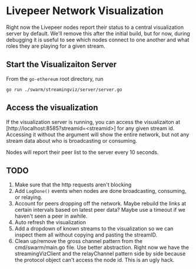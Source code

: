 # Livepeer Network Visualization

Right now the Livepeer nodes report their status to a central visualization server by default. We'll remove this after the initial build, but for now, during debugging it is useful to see which nodes connect to one another and what roles they are playing for a given stream.

## Start the Visualizaiton Server

From the `go-ethereum` root directory, run

    go run ./swarm/streamingviz/server/server.go

## Access the visualization

If the visualization server is running, you can access the visualizaiton at [http://localhost:8585?streamid=\<streamid\>] for any given stream id. Accessing it without the argument will show the entire network, but not any stream data about who is broadcasting or consuming.

Nodes will report their peer list to the server every 10 seconds.

## TODO

1. Make sure that the http requests aren't blocking
2. Add `LogDone()` events when nodes are done broadcasting, consuming, or relaying.
3. Account for peers dropping off the network. Maybe rebuild the links at certain intervals based on latest peer data? Maybe use a timeout if we haven't seen a peer in awhile.
4. Auto refresh the visualization
5. Add a dropdown of known streams to the visualization so we can inspect them all without copying and pasting the streamID.
6. Clean up/remove the gross channel pattern from the cmd/swarm/main.go file. Use better abstraction. Right now we have the streamingVizClient and the relayChannel pattern side by side because the protocol object can't access the node id. This is an ugly hack.
